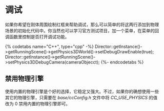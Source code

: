 # 调试

如果你希望在刚体周围绘制红框来帮助调试，那么可以简单的将这两行添加到物理场景的初始化代码中。你当然也可以学习官方测试项目，加一个菜单，在菜单的回调函数里控制是否打开调试功能。

{% codetabs name="C++", type="cpp" -%}
Director::getInstance()->getRunningScene()->getPhysics3DWorld()->setDebugDrawEnable(true);
Director::getInstance()->getRunningScene()->setPhysics3DDebugCamera(cameraObjecct);
{%- endcodetabs %}

## 禁用物理引擎

使用内置的物理引擎是个好的选择，它稳定又强大。不过，如果你的确想使用一些其它的物理引擎，只需要在 _base/ccConfig.h_ 文件中将 _CC_USE_PHYSICS_ 的值改为 0 禁用内置的物理引擎即可。
